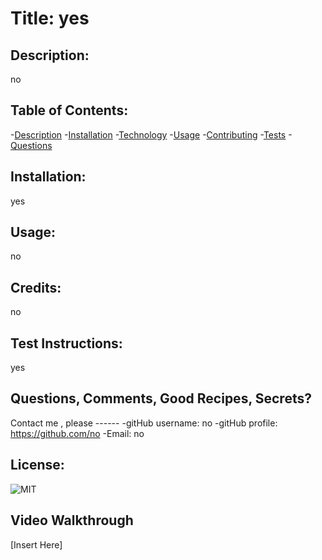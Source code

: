 
# Title: yes

## Description: 
no

## Table of Contents: 
-[Description](#descritption)
-[Installation](#installation)
-[Technology](#technology)
-[Usage](#usage)
-[Contributing](#contributing)
-[Tests](#tests)
-[Questions](#questions)

## Installation: 
yes

## Usage: 
no

## Credits: 
no

## Test Instructions: 
yes

## Questions, Comments, Good Recipes, Secrets?
Contact me , please ------
    -gitHub username: no 
    -gitHub profile: https://github.com/no
    -Email: no

## License:
    
![MIT](https://img.shields.io/badge/license-MIT-brightgreen)
    
## Video Walkthrough
[Insert Here]

    